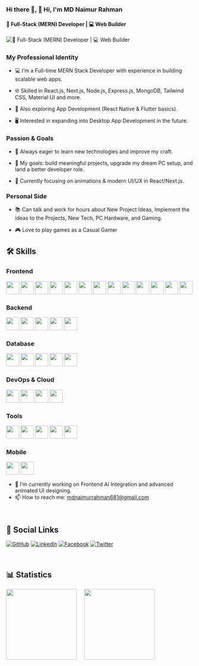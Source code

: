 ### Hi there 👋, 👋 Hi, I'm MD Naimur Rahman
#### 🚀 Full-Stack (MERN) Developer | 💻 Web Builder 
![🚀 Full-Stack (MERN) Developer | 💻 Web Builder ](https://arturssmirnovs.github.io/github-profile-readme-generator/images/banner.png)

### My Professional Identity

- 💻 I’m a Full-time MERN Stack Developer with experience in building scalable web apps.

- 🌐 Skilled in React.js, Next.js, Node.js, Express.js, MongoDB, Tailwind CSS, Material UI and more.

- 📱 Also exploring App Development (React Native & Flutter basics).

- 🖥️ Interested in expanding into Desktop App Development in the future.

### Passion & Goals

- 🚀 Always eager to learn new technologies and improve my craft.

- 🎯 My goals: build meaningful projects, upgrade my dream PC setup, and land a better developer role.

- 🌱 Currently focusing on animations & modern UI/UX in React/Next.js.

### Personal Side

- 📚 Can talk and work for hours about New Project Ideas, Implement the ideas to the Projects, New Tech, PC Hardware, and Gaming.

- 🎮 Love to play games as a Casual Gamer

## 🛠️ Skills  

### Frontend
<p>
  <img src="https://img.shields.io/badge/HTML5-E34F26?style=for-the-badge&logo=html5&logoColor=white&logoWidth=40" height="35"/>
  <img src="https://img.shields.io/badge/CSS3-1572B6?style=for-the-badge&logo=css3&logoColor=white&logoWidth=40" height="35"/>
  <img src="https://img.shields.io/badge/JavaScript-F7DF1E?style=for-the-badge&logo=javascript&logoColor=black&logoWidth=40" height="35"/>
  <img src="https://img.shields.io/badge/TypeScript-3178C6?style=for-the-badge&logo=typescript&logoColor=white&logoWidth=40" height="35"/>
  <img src="https://img.shields.io/badge/React-20232A?style=for-the-badge&logo=react&logoColor=61DAFB&logoWidth=40" height="35"/>
  <img src="https://img.shields.io/badge/Next.js-000000?style=for-the-badge&logo=nextdotjs&logoColor=white&logoWidth=40" height="35"/>
  <img src="https://img.shields.io/badge/Redux%20Toolkit-764ABC?style=for-the-badge&logo=redux&logoColor=white&logoWidth=40" height="35"/>
  <img src="https://img.shields.io/badge/NextAuth.js-000000?style=for-the-badge&logo=nextdotjs&logoColor=white&logoWidth=40" height="35"/>
  <img src="https://img.shields.io/badge/Tailwind_CSS-38B2AC?style=for-the-badge&logo=tailwindcss&logoColor=white&logoWidth=40" height="35"/>
  <img src="https://img.shields.io/badge/Material_UI-0081CB?style=for-the-badge&logo=materialdesign&logoColor=white&logoWidth=40" height="35"/>
  <img src="https://img.shields.io/badge/Shadcn-000000?style=for-the-badge&logo=shadcnui&logoColor=white&logoWidth=40" height="35"/>
  <img src="https://img.shields.io/badge/Framer%20Motion-EA4C89?style=for-the-badge&logo=framer&logoColor=white&logoWidth=40" height="35"/>
  <img src="https://img.shields.io/badge/GSAP-88CE02?style=for-the-badge&logo=greensock&logoColor=white&logoWidth=40" height="35"/>
</p>

### Backend
<p>
  <img src="https://img.shields.io/badge/Node.js-43853D?style=for-the-badge&logo=node.js&logoColor=white&logoWidth=40" height="35"/>
  <img src="https://img.shields.io/badge/Express-404D59?style=for-the-badge&logoWidth=40" height="35"/>
  <img src="https://img.shields.io/badge/WebSockets-010101?style=for-the-badge&logo=socketdotio&logoColor=white&logoWidth=40" height="35"/>
  <img src="https://img.shields.io/badge/Socket.io-010101?style=for-the-badge&logo=socketdotio&logoColor=white&logoWidth=40" height="35"/>
  <img src="https://img.shields.io/badge/JWT-000000?style=for-the-badge&logo=jsonwebtokens&logoColor=white&logoWidth=40" height="35"/>
</p>

### Database
<p>
  <img src="https://img.shields.io/badge/MongoDB-4EA94B?style=for-the-badge&logo=mongodb&logoColor=white&logoWidth=40" height="35"/>
  <img src="https://img.shields.io/badge/PostgreSQL-316192?style=for-the-badge&logo=postgresql&logoColor=white&logoWidth=40" height="35"/>
  <img src="https://img.shields.io/badge/MySQL-4479A1?style=for-the-badge&logo=mysql&logoColor=white&logoWidth=40" height="35"/>
  <img src="https://img.shields.io/badge/Prisma-2D3748?style=for-the-badge&logo=prisma&logoColor=white&logoWidth=40" height="35"/>
  <img src="https://img.shields.io/badge/Redis-DC382D?style=for-the-badge&logo=redis&logoColor=white&logoWidth=40" height="35"/>
</p>

### DevOps & Cloud
<p>
  <img src="https://img.shields.io/badge/Docker-2496ED?style=for-the-badge&logo=docker&logoColor=white&logoWidth=40" height="35"/>
  <img src="https://img.shields.io/badge/Kubernetes-326CE5?style=for-the-badge&logo=kubernetes&logoColor=white&logoWidth=40" height="35"/>
  <img src="https://img.shields.io/badge/GCP-F0F0F0?style=for-the-badge&logo=googlecloud&logoColor=4285F4&logoWidth=40" height="35"/>
  <img src="https://img.shields.io/badge/AWS-232F3E?style=for-the-badge&logo=amazonaws&logoColor=FF9900&logoWidth=40" height="35"/>
</p>

### Tools
<p>
  <img src="https://img.shields.io/badge/GitHub-181717?style=for-the-badge&logo=github&logoColor=white&logoWidth=40" height="35"/>
  <img src="https://img.shields.io/badge/GitLab-FCA121?style=for-the-badge&logo=gitlab&logoColor=white&logoWidth=40" height="35"/>
  <img src="https://img.shields.io/badge/Figma-F24E1E?style=for-the-badge&logo=figma&logoColor=white&logoWidth=40" height="35"/>
  <img src="https://img.shields.io/badge/Canva-00C4CC?style=for-the-badge&logo=canva&logoColor=white&logoWidth=40" height="35"/>
  <img src="https://img.shields.io/badge/AI%20Integration-412991?style=for-the-badge&logo=openai&logoColor=white&logoWidth=40" height="35"/>
</p>

### Mobile
<p>
  <img src="https://img.shields.io/badge/Flutter-02569B?style=for-the-badge&logo=flutter&logoColor=white&logoWidth=40" height="35"/>
  <img src="https://img.shields.io/badge/React%20Native-20232A?style=for-the-badge&logo=react&logoColor=61DAFB&logoWidth=40" height="35"/>
</p>

- 🔭 I’m currently working on Frontend AI Integration and advanced animated UI designing. 
- 📫 How to reach me: mdnaimurrahman681@gmail.com

<br/>

## 🔗 Social Links

[![GitHub](https://img.shields.io/badge/GitHub-181717?style=for-the-badge&logo=github&logoColor=white)](https://github.com/MdNaimRipto)
[![LinkedIn](https://img.shields.io/badge/LinkedIn-0077B5?style=for-the-badge&logo=linkedin&logoColor=white)](https://www.linkedin.com/in/naimur-rahman2001/)
[![Facebook](https://img.shields.io/badge/Facebook-1877F2?style=for-the-badge&logo=facebook&logoColor=white)](https://www.facebook.com/mdnaimur.rahman.50309)
[![Twitter](https://img.shields.io/badge/Twitter-1DA1F2?style=for-the-badge&logo=twitter&logoColor=white)](https://twitter.com/MdNaimRipto)

<br/>

## 📊 Statistics

<div style="display: flex; gap: 20px; flex-wrap: wrap;">
  <a href="https://github.com/anuraghazra/github-readme-stats">
    <img height="190" src="https://github-readme-stats.vercel.app/api/top-langs/?username=MdNaimRipto&theme=tokyonight&layout=donut" />
  </a>
  
  <img height="190" src="https://github-readme-stats.vercel.app/api?username=MdNaimRipto&show_icons=true&count_private=true&theme=tokyonight" />
</div>






